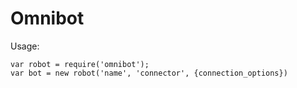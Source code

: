 # Omnibot

Usage:

	var robot = require('omnibot');
	var bot = new robot('name', 'connector', {connection_options})